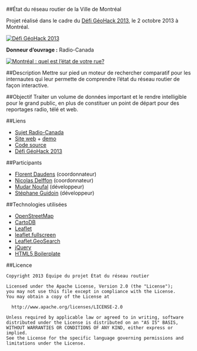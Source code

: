 ##État du réseau routier de la Ville de Montréal

Projet réalisé dans le cadre du [Défi GéoHack 2013][link_geohack], le 2 octobre 2013 à Montréal.

[![Défi GéoHack 2013][img_header_geohack]][link_geohack]

**Donneur d’ouvrage :** Radio-Canada

[![Montréal : quel est l’état de votre rue?][img_logo_radio_canada]][link_prod]

##Description
Mettre sur pied un moteur de rechercher comparatif pour les internautes qui leur permette de comprendre l’état du réseau routier de façon interactive.

##Objectif
Traiter un volume de données important et le rendre intelligible pour le grand public, en plus de constituer un point de départ pour des reportages radio, télé et web.

##Liens

* [Sujet Radio-Canada][link_prod]
* [Site web][link_website] + [demo][link_website_iframe]
* [Code source][link_github]
* [Défi GéoHack 2013][link_geohack]

##Participants
* [Florent Daudens][link_florent] (coordonnateur)
* [Nicolas Delffon][link_nicolas] (coordonnateur)
* [Mudar Noufal][link_mudar] (développeur)
* [Stéphane Guidoin][link_stephane] (développeur)

##Technologies utilisées

* [OpenStreetMap][link_osm]
* [CartoDB][link_cartodb]
* [Leaflet][link_leaflet]
* [leaflet.fullscreen][link_leaflet_fullscreen]
* [Leaflet.GeoSearch][link_leaflet_geosearch]
* [jQuery][link_jquery]
* [HTML5 Boilerplate][link_h5bp]

##Licence 

    Copyright 2013 Équipe du projet État du réseau routier

    Licensed under the Apache License, Version 2.0 (the "License");
    you may not use this file except in compliance with the License.
    You may obtain a copy of the License at

      http://www.apache.org/licenses/LICENSE-2.0

    Unless required by applicable law or agreed to in writing, software
    distributed under the License is distributed on an "AS IS" BASIS,
    WITHOUT WARRANTIES OR CONDITIONS OF ANY KIND, either express or implied.
    See the License for the specific language governing permissions and
    limitations under the License.

[link_prod]: http://www.radio-canada.ca/sujet/etat-rues-montreal
[link_website]: http://ruesmontreal.mudar.ca/
[link_website_iframe]: http://ruesmontreal.mudar.ca/carte.html
[link_github]: https://github.com/mudar/Etat-rues-Montreal
[link_geohack]: http://defigeohackmtl.org/
[link_cartodb]: http://cartodb.com/
[link_leaflet]: http://leafletjs.com/
[link_leaflet_fullscreen]: http://brunob.github.io/leaflet.fullscreen/
[link_leaflet_geosearch]: https://github.com/smeijer/L.GeoSearch
[link_osm]: http://www.openstreetmap.org/
[link_jquery]: http://jquery.com/
[link_h5bp]: http://html5boilerplate.com/
[img_logo_radio_canada]: http://etatdesroutes.localhost/images/logo-radio-canada.png
[img_header_geohack]: http://etatdesroutes.localhost/images/header-geohack.jpg

[link_florent]: https://twitter.com/fdaudens
[link_nicolas]: https://twitter.com/codelf
[link_mudar]: https://github.com/mudar
[link_stephane]: https://github.com/Hoedic

